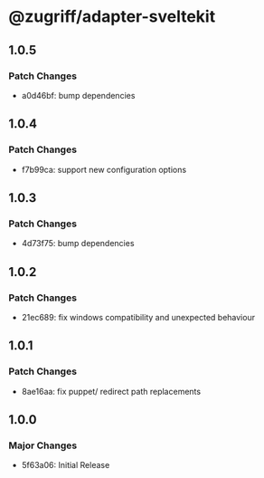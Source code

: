 # @zugriff/adapter-sveltekit

## 1.0.5

### Patch Changes

- a0d46bf: bump dependencies

## 1.0.4

### Patch Changes

- f7b99ca: support new configuration options

## 1.0.3

### Patch Changes

- 4d73f75: bump dependencies

## 1.0.2

### Patch Changes

- 21ec689: fix windows compatibility and unexpected behaviour

## 1.0.1

### Patch Changes

- 8ae16aa: fix puppet/ redirect path replacements

## 1.0.0

### Major Changes

- 5f63a06: Initial Release
